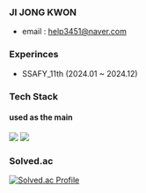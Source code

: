 ### JI JONG KWON
- email : help3451@naver.com

### Experinces
- SSAFY_11th (2024.01 ~ 2024.12)


### Tech Stack
#### used as the main

<p>
    <img src="https://img.shields.io/badge/SpringBoot-6DB33F?style=for-the-badge&logo=SpringBoot&logoColor=white">
    <img src="https://img.shields.io/badge/Java-1572B6?style=for-the-badge&logo=java&logoColor=white">
</p>

### Solved.ac

[![Solved.ac Profile](http://mazassumnida.wtf/api/v2/generate_badge?boj=wlwhdrnjs1)](https://solved.ac/wlwhdrnjs1/)
